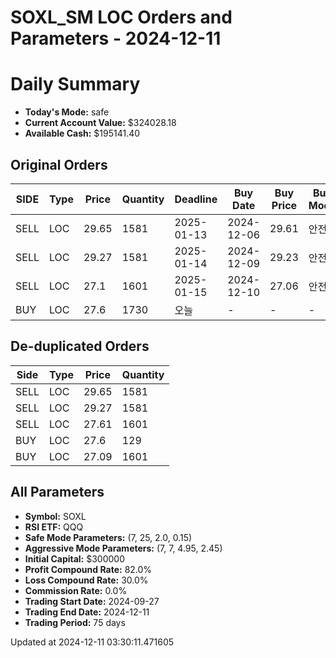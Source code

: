 # SOXL_SM LOC Orders and Parameters - 2024-12-11

# Daily Summary

- **Today's Mode:** safe
- **Current Account Value:** $324028.18
- **Available Cash:** $195141.40

## Original Orders

| SIDE | Type | Price | Quantity | Deadline | Buy Date | Buy Price | Buy Mode |
|------|------|-------|----------|----------|----------|-----------|----------|
| SELL | LOC | 29.65 | 1581 | 2025-01-13 | 2024-12-06 | 29.61 | 안전 |
| SELL | LOC | 29.27 | 1581 | 2025-01-14 | 2024-12-09 | 29.23 | 안전 |
| SELL | LOC | 27.1 | 1601 | 2025-01-15 | 2024-12-10 | 27.06 | 안전 |
| BUY | LOC | 27.6 | 1730 | 오늘 | - | - | - |

## De-duplicated Orders

| Side | Type | Price | Quantity |
|------|------|-------|----------|
| SELL | LOC | 29.65 | 1581 |
| SELL | LOC | 29.27 | 1581 |
| SELL | LOC | 27.61 | 1601 |
| BUY | LOC | 27.6 | 129 |
| BUY | LOC | 27.09 | 1601 |

## All Parameters

- **Symbol:** SOXL
- **RSI ETF:** QQQ
- **Safe Mode Parameters:** (7, 25, 2.0, 0.15)
- **Aggressive Mode Parameters:** (7, 7, 4.95, 2.45)
- **Initial Capital:** $300000
- **Profit Compound Rate:** 82.0%
- **Loss Compound Rate:** 30.0%
- **Commission Rate:** 0.0%
- **Trading Start Date:** 2024-09-27
- **Trading End Date:** 2024-12-11
- **Trading Period:** 75 days

Updated at 2024-12-11 03:30:11.471605
